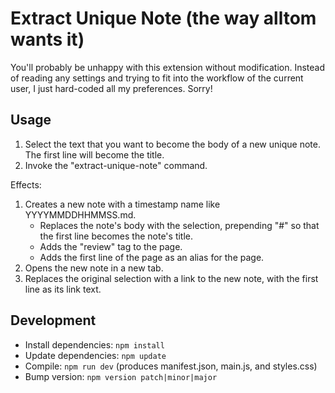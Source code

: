 # Extract Unique Note (the way alltom wants it)

You'll probably be unhappy with this extension without modification. Instead of reading any settings and trying to fit into the workflow of the current user, I just hard-coded all my preferences. Sorry!

## Usage

1. Select the text that you want to become the body of a new unique note. The first line will become the title.
2. Invoke the "extract-unique-note" command.

Effects:

1. Creates a new note with a timestamp name like YYYYMMDDHHMMSS.md.
    - Replaces the note's body with the selection, prepending "#" so that the first line becomes the note's title.
    - Adds the "review" tag to the page.
    - Adds the first line of the page as an alias for the page.
2. Opens the new note in a new tab.
3. Replaces the original selection with a link to the new note, with the first line as its link text.

## Development

- Install dependencies: `npm install`
- Update dependencies: `npm update`
- Compile: `npm run dev` (produces manifest.json, main.js, and styles.css)
- Bump version: `npm version patch|minor|major`
